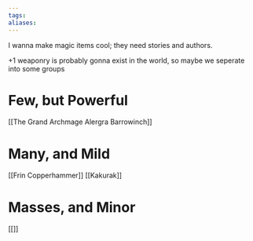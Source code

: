 ```yaml
---
tags:
aliases:
---
```


I wanna make magic items cool; they need stories and authors.

+1 weaponry is probably gonna exist in the world, so maybe we seperate into some groups

# Few, but Powerful
[[The Grand Archmage Alergra Barrowinch]]
# Many, and Mild
[[Frin Copperhammer]]
[[Kakurak]]
# Masses, and Minor
[[]]